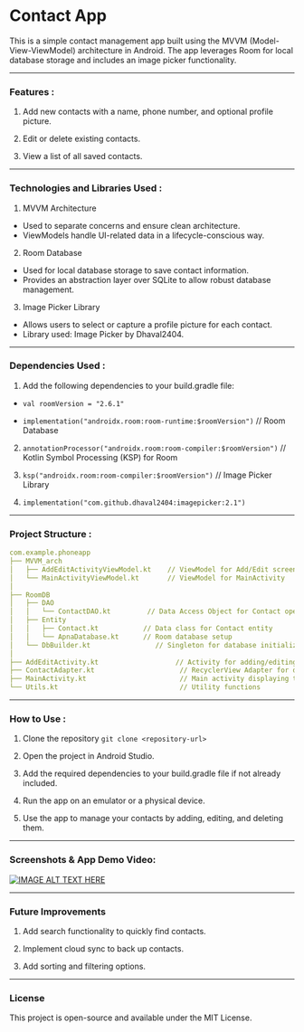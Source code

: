 # Contact App

This is a simple contact management app built using the MVVM (Model-View-ViewModel) architecture in Android. The app leverages Room for local database storage and includes an image picker functionality.

---

### Features :

1. Add new contacts with a name, phone number, and optional profile picture.

2. Edit or delete existing contacts.

3. View a list of all saved contacts.

---

### Technologies and Libraries Used :

1. MVVM Architecture
- Used to separate concerns and ensure clean architecture.
- ViewModels handle UI-related data in a lifecycle-conscious way.

2. Room Database
- Used for local database storage to save contact information.
- Provides an abstraction layer over SQLite to allow robust database management.

3. Image Picker Library
- Allows users to select or capture a profile picture for each contact.
- Library used: Image Picker by Dhaval2404.

---

### Dependencies Used :

1. Add the following dependencies to your build.gradle file:

- ```val roomVersion = "2.6.1"``` 

- ```implementation("androidx.room:room-runtime:$roomVersion")``` // Room Database

2. ```annotationProcessor("androidx.room:room-compiler:$roomVersion")``` // Kotlin Symbol Processing (KSP) for Room

3. ```ksp("androidx.room:room-compiler:$roomVersion")``` // Image Picker Library

4. ```implementation("com.github.dhaval2404:imagepicker:2.1")```

---

### Project Structure :

```yaml
com.example.phoneapp
├── MVVM_arch
│   ├── AddEditActivityViewModel.kt    // ViewModel for Add/Edit screen
│   └── MainActivityViewModel.kt       // ViewModel for MainActivity
│
├── RoomDB
│   ├── DAO
│   │   └── ContactDAO.kt         // Data Access Object for Contact operations
│   ├── Entity
│   │   ├── Contact.kt           // Data class for Contact entity
│   │   └── ApnaDatabase.kt      // Room database setup
│   └── DbBuilder.kt                // Singleton for database initialization
│
├── AddEditActivity.kt                   // Activity for adding/editing a contact
├── ContactAdapter.kt                     // RecyclerView Adapter for displaying contacts
├── MainActivity.kt                       // Main activity displaying the contact list
└── Utils.kt                              // Utility functions
```

---

### How to Use :
1. Clone the repository
```git clone <repository-url>```

2. Open the project in Android Studio.

3. Add the required dependencies to your build.gradle file if not already included.

4. Run the app on an emulator or a physical device.

5. Use the app to manage your contacts by adding, editing, and deleting them.

---

### Screenshots & App Demo Video:

[![IMAGE ALT TEXT HERE](https://img.youtube.com/vi/0HdHP58BXN8/0.jpg)](https://www.youtube.com/watch?v=0HdHP58BXN8)

---

### Future Improvements

1. Add search functionality to quickly find contacts.

2. Implement cloud sync to back up contacts.

3. Add sorting and filtering options.

---

### License

This project is open-source and available under the MIT License.

